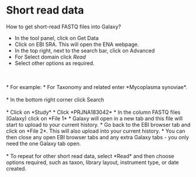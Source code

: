 # Short read data

How to get short-read FASTQ files into Galaxy?

* In the tool panel, click on <ss>Get Data</ss>
* Click on <ss>EBI SRA</ss>. This will open the ENA webpage.
* In the top right, next to the search bar, click on <ss>Advanced</ss>
* For <ss>Select domain</ss> click *Read*
* Select other options as required.
<br>
<br>
* For example:
    * For <ss>Taxonomy and related</ss> enter *Mycoplasma synoviae*.
<br>
<br>
* In the bottom right corner click <ss>Search</ss>
<br>
<br>
* Click on *Study*
* Click *PRJNA183042*
* In the column <ss>FASTQ files (Galaxy)</ss> click on *File 1*
* Galaxy will open in a new tab and this file will start to upload to your current history.
* Go back to the EBI browser tab and click on *File 2*. This will also upload into your current history.
* You can then close any open EBI browser tabs and any extra Galaxy tabs - you only need the one Galaxy tab open.
<br>
<br>
* To repeat for other short read data, select *Read* and then choose options required, such as taxon, library layout, instrument type, or date created.
